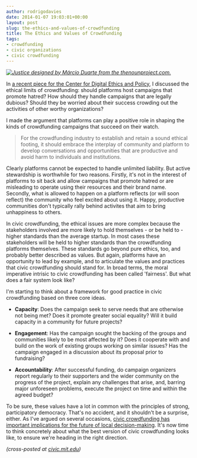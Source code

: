 ```yaml
---
author: rodrigodavies
date: 2014-01-07 19:03:01+00:00
layout: post
slug: the-ethics-and-values-of-crowdfunding
title: The Ethics and Values of Crowdfunding
tags:
- crowdfunding
- civic organizations
- civic crowdfunding
---
```


_[![Justice designed by Márcio Duarte from the thenounproject.com.](http://rodrigodavies.com/blog/img/justice.png)](/blog/img/justice.png)_

In [a recent piece for the Center for Digital Ethics and Policy](http://digitalethics.org/essays/the-ethics-of-crowdfunding/), I discussed the ethical limits of crowdfunding: should platforms host campaigns that promote hatred? How should they handle campaigns that are legally dubious? Should they be worried about their success crowding out the activities of other worthy organizations?

I made the argument that platforms can play a positive role in shaping the kinds of crowdfunding campaigns that succeed on their watch.
>For the crowdfunding industry to establish and retain a sound ethical footing, it should embrace the interplay of community and platform to develop conversations and opportunities that are productive and avoid harm to individuals and institutions.

Clearly platforms cannot be expected to handle unlimited liability. But active stewardship is worthwhile for two reasons. Firstly, it's not in the interest of platforms to sit back and allow campaigns that promote hatred or are misleading to operate using their resources and their brand name. Secondly, what is allowed to happen on a platform reflects (or will soon reflect) the community who feel excited about using it. Happy, productive communities don't typically rally behind activites that aim to bring unhappiness to others.

In civic crowdfunding, the ethical issues are more complex because the stakeholders involved are more likely to hold themselves - or be held to - higher standards than the average startup. In most cases these stakeholders will be held to higher standards than the crowdfunding platforms themselves. These standards go beyond pure ethics, too, and probably better described as values. But again, platforms have an opportunity to lead by example, and to articulate the values and practices that civic crowdfunding should stand for. In broad terms, the moral imperative intrisic to civic crowdfunding has been called 'fairness'. But what does a fair system look like? 

I'm starting to think about a framework for good practice in civic crowdfunding based on three core ideas.

* **Capacity**: Does the campaign seek to serve needs that are otherwise not being met? Does it promote greater social equality? Will it build capacity in a community for future projects?

* **Engagement**: Has the campaign sought the backing of the groups and communities likely to be most affected by it? Does it cooperate with and build on the work of existing groups working on similar issues? Has the campaign engaged in a discussion about its proposal prior to fundraising? 

* **Accountability**: After successful funding, do campaign organizers report regularly to their supporters and the wider community on the progress of the project, explain any challenges that arise, and, barring major unforeseen problems, execute the project on time and within the agreed budget?

To be sure, these values have a lot in common with the principles of strong, participatory democracy. That's no accident, and it shouldn't be a surprise, either. As I've argued on several occasions, [civic crowdfunding has important implications for the future of local decision-making](/2013/12/03/whats-civic-about-civic-crowdfunding.html). It's now time to think concretely about what the best version of civic crowdfunding looks like, to ensure we're heading in the right direction.

_(cross-posted at [civic.mit.edu](http://civic.mit.edu/blog/rodrigodavies/the-ethics-and-values-of-crowdfunding))_